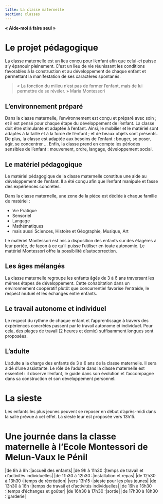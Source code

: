 ```yaml
---
title: La classe maternelle
section: classes
---
```


**« Aide-moi à faire seul »**

# Le projet pédagogique

La classe maternelle est un lieu conçu pour l’enfant afin que celui-ci puisse s’y épanouir pleinement.
C’est un lieu de vie réunissant les conditions favorables à la construction et au développement de chaque enfant et permettant la manifestation de ses caractères spontanés.

> « La fonction du milieu n’est pas de former l’enfant, mais de lui permettre de se révéler. »
> Maria Montessori

## L’environnement préparé

Dans la classe maternelle, l’environnement est conçu et préparé avec soin ; et il est pensé pour chaque étape du développement de l’enfant.
La classe doit être stimulante et adaptée à l’enfant.  Ainsi,  le mobilier et le matériel sont adaptés à la taille et à la force de l’enfant ; et de beaux objets sont présents.
De plus, la classe est adaptée aux besoins de l’enfant : bouger, se poser, agir, se concentrer …
Enfin, la classe prend en compte les périodes sensibles de l’enfant : mouvement, ordre, langage, développement social.

## Le matériel pédagogique

Le matériel pédagogique de la classe maternelle constitue une aide au développement de l’enfant. Il a été conçu afin que l’enfant manipule et fasse des expériences concrètes.

Dans la classe maternelle, une zone de la pièce est dédiée à chaque famille de matériel :
-  Vie Pratique
-  Sensoriel
-  Langage
-  Mathématiques
-  mais aussi Sciences, Histoire et Géographie, Musique, Art

Le matériel Montessori est mis à disposition des enfants sur des étagères à leur portée, de façon à ce qu’il puisse l’utiliser en toute autonomie. Le matériel Montessori offre la possibilité d’autocorrection.

## Les âges mélangés

La classe maternelle regroupe les enfants âgés de 3 à 6 ans traversant les mêmes étapes de développement. Cette cohabitation dans un environnement coopératif plutôt que concurrentiel favorise l’entraide, le respect mutuel et les échanges entre enfants.

## Le travail autonome et individuel

Le respect du rythme de chaque enfant et l’apprentissage à travers des expériences concrètes passent par le travail autonome et individuel. Pour cela, des plages de travail (2 heures et demie) suffisamment longues sont proposées.

## L’adulte

L’adulte a la charge des enfants de 3 à 6 ans de la classe maternelle. Il sera aidé d’une assistante. Le rôle de l’adulte dans la classe maternelle est essentiel : il observe l’enfant, le guide dans son évolution et l’accompagne dans sa construction et son développement personnel.

# La sieste

Les enfants les plus jeunes peuvent se reposer en début d’après-midi dans la salle prévue à cet effet. La sieste leur est proposée vers 13h15.

# Une journée dans la classe maternelle à l’Ecole Montessori de Melun-Vaux le Pénil

|de 8h à 9h :|accueil des enfants|
|de 9h à 11h30 :|temps de travail et d’activités individuelles|
|de 11h30 à 12h30 :|installation et repas|
|de 12h30 à 13h30 :|temps de récréation|
|vers 13h15 :|sieste pour les plus jeunes|
|de 13h30 à 16h :|temps de travail et d’activités individuelles|
|de 16h à 16h30 :|temps d’échanges et goûter|
|de 16h30 à 17h30 :|sortie|
|de 17h30 à 18h30 :|garderie|
